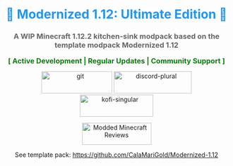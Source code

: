 <h1 style="color: #2196f3; text-align: center;">🚀 <strong>Modernized 1.12: Ultimate Edition 🚀</strong></h1>
<h3 style="color: #666666; text-align: center;">A WIP Minecraft 1.12.2 kitchen-sink modpack based on the template modpack Modernized 1.12</h3>
<p style="text-align: center;"><span style="font-size: 16px;"><strong><span style="color: #008000; font-size: 16px;">[ Active Development | Regular Updates | Community Support ]</span></strong></span></p>
<p style="text-align: center;"><a href="https://github.com/CalaMariGold/Modernized-1.12" target="_blank" rel="noopener noreferrer"><img src="https://cdn.jsdelivr.net/npm/@intergrav/devins-badges@3/assets/cozy/available/git_64h.png" alt="git" width="160" height="50" /></a> <a href="https://discord.gg/urdscFmnmm" target="_blank" rel="noopener noreferrer"><img style="display: inline; margin-left: auto; margin-right: auto;" src="https://cdn.jsdelivr.net/npm/@intergrav/devins-badges@3/assets/cozy/social/discord-plural_64h.png" alt="discord-plural" width="176" height="50" /></a> <a href="https://ko-fi.com/calamarigoldmodpacks" target="_blank" rel="noopener noreferrer"><img style="display: inline; margin-left: auto; margin-right: auto;" src="https://cdn.jsdelivr.net/npm/@intergrav/devins-badges@3/assets/cozy/donate/kofi-singular_64h.png" alt="kofi-singular" width="166" height="50" /></a></p>
<p style="text-align: center;"><a href="https://mmcreviews.com/all/modpacks/modernized-112/" target="_blank" rel="noopener noreferrer"><img src="https://images-ext-1.discordapp.net/external/6vhMFHqBNp8x1Zp2E4PLBE0fypinEPl_Xz8nsa7cAbo/https/150012028.v2.pressablecdn.com/wp-content/uploads/2024/01/cozy_64h.png" alt="Modded Minecraft Reviews" width="157" height="50" /></a> 
</p>

<p style="text-align: center;">See template pack: <a href="https://github.com/CalaMariGold/Modernized-1.12" target="_blank" rel="noopener noreferrer">https://github.com/CalaMariGold/Modernized-1.12</a></p>
